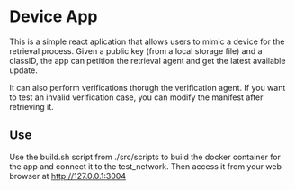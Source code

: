 # Device App
This is a simple react aplication that allows users to mimic a device for the retrieval process. Given a public key (from a local storage file) and a classID, the app can petition the retrieval agent and get the latest available update.

It can also perform verifications thorugh the verification agent. If you want to test an invalid verification case, you can modify the manifest after retrieving it.

## Use
Use the build.sh script from ./src/scripts to build the docker container for the app and connect it to the test_network. Then access it from your web browser at http://127.0.0.1:3004